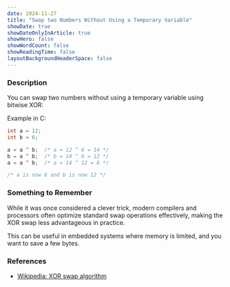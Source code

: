 ```yaml
---
date: 2024-11-27
title: "Swap two Numbers Without Using a Temporary Variable"
showDate: true
showDateOnlyInArticle: true
showHero: false
showWordCount: false
showReadingTime: false
layoutBackgroundHeaderSpace: false
---
```


### Description

You can swap two numbers without using a temporary variable using bitwise XOR:

Example in C:

```c
int a = 12;
int b = 6;

a = a ^ b;  /* a = 12 ^ 6 = 14 */
b = a ^ b;  /* b = 14 ^ 6 = 12 */
a = a ^ b;  /* a = 14 ^ 12 = 6 */

/* a is now 6 and b is now 12 */
```

### Something to Remember

While it was once considered a clever trick, modern compilers and processors
often optimize standard swap operations effectively, making the XOR swap less
advantageous in practice.

This can be useful in embedded systems where memory is limited, and you want to
save a few bytes.

### References

- [Wikipedia: XOR swap algorithm](https://en.wikipedia.org/wiki/XOR_swap_algorithm)
